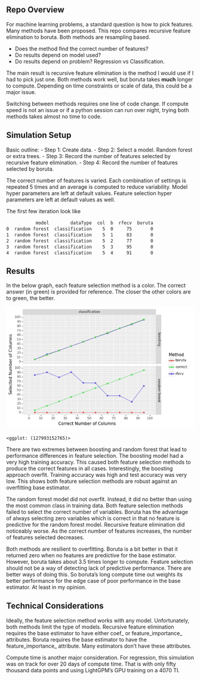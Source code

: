 
## Repo Overview

For machine learning problems, a standard question is how to pick
features. Many methods have been proposed. This repo compares recursive
feature elimination to boruta. Both methods are resampling based.

- Does the method find the correct number of features?
- Do results depend on model used?
- Do results depend on problem? Regression vs Classification.

The main result is recursive feature elimination is the method I would
use if I had to pick just one. Both methods work well, but boruta takes
**much** longer to compute. Depending on time constraints or scale of
data, this could be a major issue.

Switching between methods requires one line of code change. If compute
speed is not an issue or if a python session can run over night, trying
both methods takes almost no time to code.

## Simulation Setup

Basic outline: - Step 1: Create data. - Step 2: Select a model. Random
forest or extra trees. - Step 3: Record the number of features selected
by recursive feature elimination. - Step 4: Record the number of
features selected by boruta.

The correct number of features is varied. Each combination of settings
is repeated 5 times and an average is computed to reduce variability.
Model hyper parameters are left at default values. Feature selection
hyper parameters are left at default values as well.

The first few iteration look like

               model        dataType  col  b  rfecv  boruta
    0  random forest  classification    5  0     75       0
    1  random forest  classification    5  1     83       0
    2  random forest  classification    5  2     77       0
    3  random forest  classification    5  3     95       0
    4  random forest  classification    5  4     91       0

## Results

In the below graph, each feature selection method is a color. The
correct answer (in green) is provided for reference. The closer the
other colors are to green, the better.

![](README_files/figure-commonmark/cell-5-output-1.png)

    <ggplot: (127993152765)>

There are two extremes between boosting and random forest that lead to
performance differences in feature selection. The boosting model had a
very high training accuracy. This caused both feature selection methods
to produce the correct features in all cases. Interestingly, the
boosting approach overfit. Training accuracy was high and test accuracy
was very low. This shows both feature selection methods are robust
against an overfitting base estimator.

The random forest model did not overfit. Instead, it did no better than
using the most common class in training data. Both feature selection
methods failed to select the correct number of variables. Boruta has the
advantage of always selecting zero variables which is correct in that no
feature is predictive for the random forest model. Recursive feature
elimination did noticeably worse. As the correct number of features
increases, the number of features selected decreases.

Both methods are resilient to overfitting. Boruta is a bit better in
that it returned zero when no features are predictive for the base
estimator. However, boruta takes about 3.5 times longer to compute.
Feature selection should not be a way of detecting lack of predictive
performance. There are better ways of doing this. So boruta’s long
compute time out weights its better performance for the edge case of
poor performance in the base estimator. At least in my opinion.

## Technical Considerations

Ideally, the feature selection method works with any model.
Unfortunately, both methods limit the type of models. Recursive feature
elimination requires the base estimator to have either coef\_ or
feature_importance\_ attributes. Boruta requires the base estimator to
have the feature_importance\_ attribute. Many estimators don’t have
these attributes.

Compute time is another major consideration. For regression, this
simulation was on track for over 20 days of compute time. That is with
only fifty thousand data points and using LightGPM’s GPU training on a
4070 TI.
